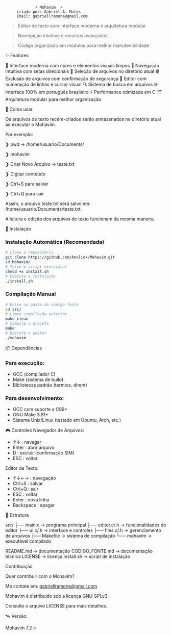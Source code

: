                  ⚡ Mohavim  ⚡
         criado por: Gabriel A. Matos
         Email: gabriellramone@gmail.com

> Editor de texto com interface moderna e arquitetura modular

> Navegação intuitiva e recursos avançados

> Código organizado em módulos para melhor manutenibilidade

✨ Features

🎨 Interface moderna com cores e elementos visuais limpos
🧭 Navegação intuitiva com setas direcionais
📂 Seleção de arquivos no diretório atual
🗑️ Exclusão de arquivos com confirmação de segurança
📝 Editor com numeração de linhas e cursor visual
🔍 Sistema de busca em arquivos
🌐 Interface 100% em português brasileiro
⚡ Performance otimizada em C
🗂️ Arquitetura modular para melhor organização

🚀 Como usar

Os arquivos de texto recém-criados serão armazenados no diretório atual ao executar o Mohavim.

Por exemplo:

❯ pwd → /home/usuario/Documents/

❯ mohavim

❯ Criar Novo Arquivo → teste.txt

❯ Digitar conteúdo

❯ Ctrl+S para salvar

❯ Ctrl+Q para sair

Assim, o arquivo teste.txt será salvo em: /home/usuario/Documents/teste.txt.

A leitura e edição dos arquivos de texto funcionam da mesma maneira.


🚀 Instalação

### Instalação Automática (Recomendada)
```bash
# Clone o repositório
git clone https://github.com/Anolinx/Mohavim.git
cd Mohavim/
# Torne o script executável
chmod +x install.sh
# Execute a instalação
./install.sh
```

### Compilação Manual
```bash
# Entre na pasta do código fonte
cd src/
# Limpe compilação anterior
make clean
# Compile o projeto
make
# Execute o editor
./mohavim
```


📦 Dependências

### Para execução:
- GCC (compilador C)
- Make (sistema de build)
- Bibliotecas padrão (termios, dirent)

### Para desenvolvimento:
- GCC com suporte a C99+
- GNU Make 3.81+
- Sistema Unix/Linux (testado em Ubuntu, Arch, etc.)


🎮 Controles
Navegador de Arquivos:
- ↑↓ : navegar
- Enter : abrir arquivo
- D : excluir (confirmação SIM)
- ESC : voltar


Editor de Texto:
- ↑↓←→ : navegação
- Ctrl+S : salvar
- Ctrl+Q : sair
- ESC : voltar
- Enter : nova linha
- Backspace : apagar


📂 Estrutura

src/
├── main.c      → programa principal
├── editor.c/.h → funcionalidades do editor
├── ui.c/.h     → interface e controles
├── files.c/.h  → gerenciamento de arquivos
├── Makefile    → sistema de compilação
└── mohavim     → executável compilado

README.md       → documentação
CODIGO_FONTE.md → documentação técnica
LICENSE         → licença
install.sh      → script de instalação

Contribuição

Quer contribuir com o Mohavim?  

Me contate em: gabriellramone@gmail.com


Mohavim é distribuído sob a licença GNU GPLv3.  

Consulte o arquivo LICENSE para mais detalhes.


🛰️ Versão:

Mohavim 7.2 🔥
